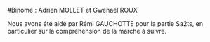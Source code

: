 #Binôme : Adrien MOLLET et Gwenaël ROUX

Nous avons été aidé par Rémi GAUCHOTTE pour la partie Sa2ts, en particulier sur la compréhension de la marche à suivre.
